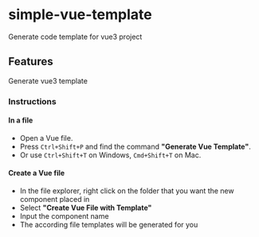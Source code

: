 # simple-vue-template

Generate code template for vue3 project

## Features

Generate vue3 template

### Instructions

#### In a file

- Open a Vue file.
- Press `Ctrl+Shift+P` and find the command **"Generate Vue Template"**.
- Or use `Ctrl+Shift+T` on Windows, `Cmd+Shift+T` on Mac.

#### Create a Vue file

- In the file explorer, right click on the folder that you want the new component placed in
- Select **"Create Vue File with Template"**
- Input the component name
- The according file templates will be generated for you

